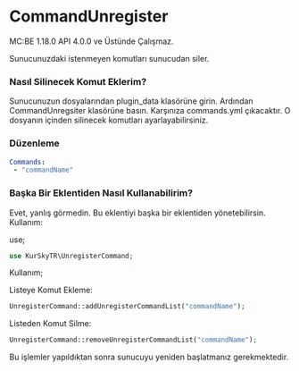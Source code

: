 # CommandUnregister

MC:BE 1.18.0 API 4.0.0 ve Üstünde Çalışmaz.

Sunucunuzdaki istenmeyen komutları sunucudan siler.

### Nasıl Silinecek Komut Eklerim?

Sunucunuzun dosyalarından plugin_data klasörüne girin. Ardından CommandUnregsiter klasörüne basın. Karşınıza commands.yml çıkacaktır. O dosyanın içinden silinecek komutları ayarlayabilirsiniz.

### Düzenleme
```yaml
Commands:
 - "commandName"
```

### Başka Bir Eklentiden Nasıl Kullanabilirim?

Evet, yanlış görmedin. Bu eklentiyi başka bir eklentiden yönetebilirsin. Kullanım:

use;
```php
use KurSkyTR\UnregisterCommand;
```
Kullanım;

Listeye Komut Ekleme:
```php
UnregisterCommand::addUnregisterCommandList("commandName");
```
Listeden Komut Silme:
```php
UnregisterCommand::removeUnregisterCommandList("commandName");
```

Bu işlemler yapıldıktan sonra sunucuyu yeniden başlatmanız gerekmektedir.



